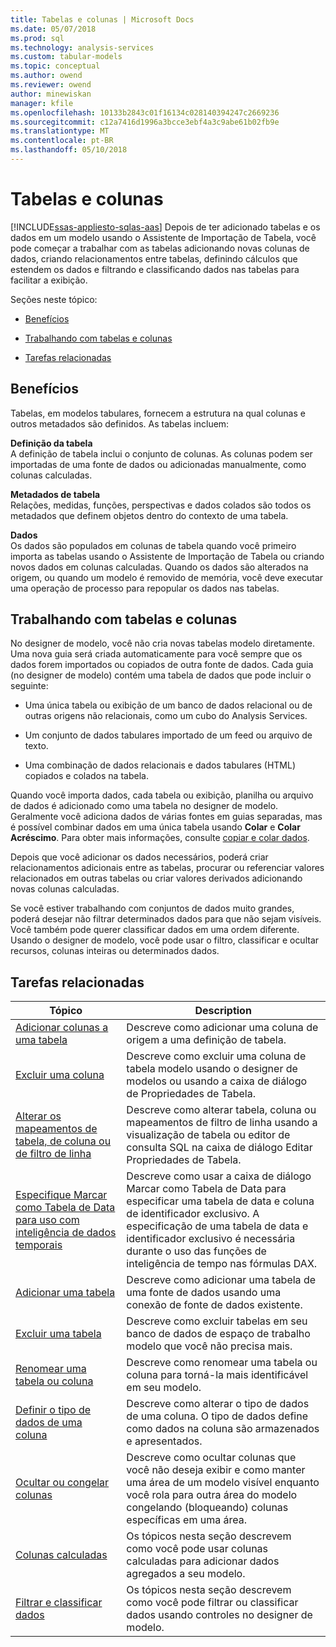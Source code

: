 ```yaml
---
title: Tabelas e colunas | Microsoft Docs
ms.date: 05/07/2018
ms.prod: sql
ms.technology: analysis-services
ms.custom: tabular-models
ms.topic: conceptual
ms.author: owend
ms.reviewer: owend
author: minewiskan
manager: kfile
ms.openlocfilehash: 10133b2843c01f16134c028140394247c2669236
ms.sourcegitcommit: c12a7416d1996a3bcce3ebf4a3c9abe61b02fb9e
ms.translationtype: MT
ms.contentlocale: pt-BR
ms.lasthandoff: 05/10/2018
---
```

# <a name="tables-and-columns"></a>Tabelas e colunas 
[!INCLUDE[ssas-appliesto-sqlas-aas](../../includes/ssas-appliesto-sqlas-aas.md)]
  Depois de ter adicionado tabelas e os dados em um modelo usando o Assistente de Importação de Tabela, você pode começar a trabalhar com as tabelas adicionando novas colunas de dados, criando relacionamentos entre tabelas, definindo cálculos que estendem os dados e filtrando e classificando dados nas tabelas para facilitar a exibição.  
  
 Seções neste tópico:  
  
-   [Benefícios](#bkmk_benefits)  
  
-   [Trabalhando com tabelas e colunas](#bkmk_working)  
  
-   [Tarefas relacionadas](#bkmk_related_tasks)  
  
##  <a name="bkmk_benefits"></a> Benefícios  
 Tabelas, em modelos tabulares, fornecem a estrutura na qual colunas e outros metadados são definidos. As tabelas incluem:  
  
 **Definição da tabela**  
 A definição de tabela inclui o conjunto de colunas. As colunas podem ser importadas de uma fonte de dados ou adicionadas manualmente, como colunas calculadas.  
  
 **Metadados de tabela**  
 Relações, medidas, funções, perspectivas e dados colados são todos os metadados que definem objetos dentro do contexto de uma tabela.  
  
 **Dados**  
 Os dados são populados em colunas de tabela quando você primeiro importa as tabelas usando o Assistente de Importação de Tabela ou criando novos dados em colunas calculadas. Quando os dados são alterados na origem, ou quando um modelo é removido de memória, você deve executar uma operação de processo para repopular os dados nas tabelas.  
  
##  <a name="bkmk_working"></a> Trabalhando com tabelas e colunas  
 No designer de modelo, você não cria novas tabelas modelo diretamente. Uma nova guia será criada automaticamente para você sempre que os dados forem importados ou copiados de outra fonte de dados. Cada guia (no designer de modelo) contém uma tabela de dados que pode incluir o seguinte:  
  
-   Uma única tabela ou exibição de um banco de dados relacional ou de outras origens não relacionais, como um cubo do Analysis Services.  
  
-   Um conjunto de dados tabulares importado de um feed ou arquivo de texto.  
  
-   Uma combinação de dados relacionais e dados tabulares (HTML) copiados e colados na tabela.  
  
 Quando você importa dados, cada tabela ou exibição, planilha ou arquivo de dados é adicionado como uma tabela no designer de modelo. Geralmente você adiciona dados de várias fontes em guias separadas, mas é possível combinar dados em uma única tabela usando **Colar** e **Colar Acréscimo**. Para obter mais informações, consulte [copiar e colar dados](../../analysis-services/tabular-models/ssas-import-data-copy-and-paste-data.md).  
  
 Depois que você adicionar os dados necessários, poderá criar relacionamentos adicionais entre as tabelas, procurar ou referenciar valores relacionados em outras tabelas ou criar valores derivados adicionando novas colunas calculadas.  
  
 Se você estiver trabalhando com conjuntos de dados muito grandes, poderá desejar não filtrar determinados dados para que não sejam visíveis. Você também pode querer classificar dados em uma ordem diferente. Usando o designer de modelo, você pode usar o filtro, classificar e ocultar recursos, colunas inteiras ou determinados dados.  
  
##  <a name="bkmk_related_tasks"></a> Tarefas relacionadas  
  
|Tópico|Description|  
|-----------|-----------------|  
|[Adicionar colunas a uma tabela](../../analysis-services/tabular-models/add-columns-to-a-table-ssas-tabular.md)|Descreve como adicionar uma coluna de origem a uma definição de tabela.|  
|[Excluir uma coluna](../../analysis-services/tabular-models/delete-a-column-ssas-tabular.md)|Descreve como excluir uma coluna de tabela modelo usando o designer de modelos ou usando a caixa de diálogo de Propriedades de Tabela.|  
|[Alterar os mapeamentos de tabela, de coluna ou de filtro de linha](../../analysis-services/tabular-models/change-table-column-or-row-filter-mappings-ssas-tabular.md)|Descreve como alterar tabela, coluna ou mapeamentos de filtro de linha usando a visualização de tabela ou editor de consulta SQL na caixa de diálogo Editar Propriedades de Tabela.|  
|[Especifique Marcar como Tabela de Data para uso com inteligência de dados temporais](../../analysis-services/tabular-models/specify-mark-as-date-table-for-use-with-time-intelligence-ssas-tabular.md)|Descreve como usar a caixa de diálogo Marcar como Tabela de Data para especificar uma tabela de data e coluna de identificador exclusivo. A especificação de uma tabela de data e identificador exclusivo é necessária durante o uso das funções de inteligência de tempo nas fórmulas DAX.|  
|[Adicionar uma tabela](../../analysis-services/tabular-models/add-a-table-ssas-tabular.md)|Descreve como adicionar uma tabela de uma fonte de dados usando uma conexão de fonte de dados existente.|  
|[Excluir uma tabela](../../analysis-services/tabular-models/delete-a-table-ssas-tabular.md)|Descreve como excluir tabelas em seu banco de dados de espaço de trabalho modelo que você não precisa mais.|  
|[Renomear uma tabela ou coluna](../../analysis-services/tabular-models/rename-a-table-or-column-ssas-tabular.md)|Descreve como renomear uma tabela ou coluna para torná-la mais identificável em seu modelo.|  
|[Definir o tipo de dados de uma coluna](../../analysis-services/tabular-models/set-the-data-type-of-a-column-ssas-tabular.md)|Descreve como alterar o tipo de dados de uma coluna. O tipo de dados define como dados na coluna são armazenados e apresentados.|  
|[Ocultar ou congelar colunas](../../analysis-services/tabular-models/hide-or-freeze-columns-ssas-tabular.md)|Descreve como ocultar colunas que você não deseja exibir e como manter uma área de um modelo visível enquanto você rola para outra área do modelo congelando (bloqueando) colunas específicas em uma área.|  
|[Colunas calculadas](../../analysis-services/tabular-models/ssas-calculated-columns.md)|Os tópicos nesta seção descrevem como você pode usar colunas calculadas para adicionar dados agregados a seu modelo.|  
|[Filtrar e classificar dados](http://msdn.microsoft.com/library/55ebd7a6-2458-4398-911f-fcfeb2413f1b)|Os tópicos nesta seção descrevem como você pode filtrar ou classificar dados usando controles no designer de modelo.|  
  
  

